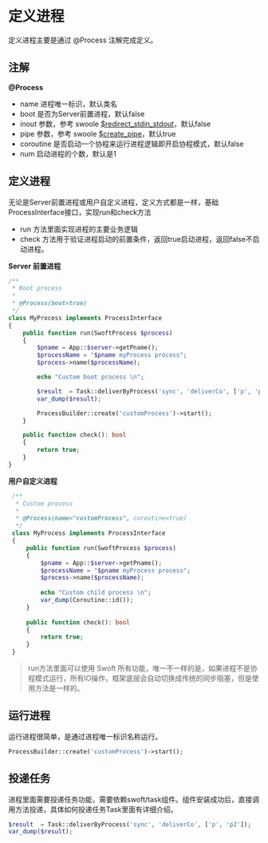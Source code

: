 # 定义进程
定义进程主要是通过 @Process 注解完成定义。

## 注解

**@Process**   
 
 - name 进程唯一标识，默认类名
 - boot 是否为Server前置进程，默认false
 - inout 参数，参考 swoole [$redirect_stdin_stdout](https://wiki.swoole.com/wiki/page/214.html)，默认false
 - pipe 参数，参考 swoole [$create_pipe](https://wiki.swoole.com/wiki/page/214.html)，默认true
 - coroutine 是否启动一个协程来运行进程逻辑即开启协程模式，默认false
 - num 启动进程的个数，默认是1
 
 ## 定义进程
 无论是Server前置进程或用户自定义进程，定义方式都是一样，基础ProcessInterface接口，实现run和check方法
 
 - run 方法里面实现进程的主要业务逻辑
 - check 方法用于验证进程启动的前置条件，返回true启动进程，返回false不启动进程。
 
**Server 前置进程**    

 ```php
 /**
  * Boot process
  *
  * @Process(boot=true)
  */
 class MyProcess implements ProcessInterface
 {
     public function run(SwoftProcess $process)
     {
         $pname = App::$server->getPname();
         $processName = "$pname myProcess process";
         $process->name($processName);
 
         echo "Custom boot process \n";
 
         $result  = Task::deliverByProcess('sync', 'deliverCo', ['p', 'p2']);
         var_dump($result);
 
         ProcessBuilder::create('customProcess')->start();
     }
 
     public function check(): bool
     {
         return true;
     }
 }
 ```
 
 **用户自定义进程**    
 
 ```php
  /**
   * Custom process
   *
   * @Process(name="customProcess", coroutine=true)
   */
  class MyProcess implements ProcessInterface
  {
      public function run(SwoftProcess $process)
      {
          $pname = App::$server->getPname();
          $processName = "$pname myProcess process";
          $process->name($processName);
  
          echo "Custom child process \n";
          var_dump(Coroutine::id());
      }
  
      public function check(): bool
      {
          return true;
      }
  }
  ```
  
  > run方法里面可以使用 Swoft 所有功能，唯一不一样的是，如果进程不是协程模式运行，所有IO操作，框架底层会自动切换成传统的同步阻塞，但是使用方法是一样的。
  
  
## 运行进程

运行进程很简单，是通过进程唯一标识名称运行。

```php
ProcessBuilder::create('customProcess')->start();
```
## 投递任务

进程里面需要投递任务功能，需要依赖swoft/task组件。组件安装成功后，直接调用方法投递，具体如何投递任务Task里面有详细介绍。

```php
$result  = Task::deliverByProcess('sync', 'deliverCo', ['p', 'p2']);
var_dump($result);
```
